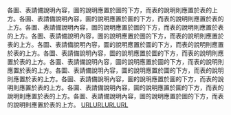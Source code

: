 各圖、表請備說明內容，圖的說明應置於圖的下方，而表的說明則應置於表的上方。各圖、表請備說明內容，圖的說明應置於圖的下方，而表的說明則應置於表的上方。各圖、表請備說明內容，圖的說明應置於圖的下方，而表的說明則應置於表的上方。各圖、表請備說明內容，圖的說明應置於圖的下方，而表的說明則應置於表的上方。各圖、表請備說明內容，圖的說明應置於圖的下方，而表的說明則應置於表的上方。各圖、表請備說明內容，圖的說明應置於圖的下方，而表的說明則應置於表的上方。各圖、表請備說明內容，圖的說明應置於圖的下方，而表的說明則應置於表的上方。各圖、表請備說明內容，圖的說明應置於圖的下方，而表的說明則應置於表的上方。各圖、表請備說明內容，圖的說明應置於圖的下方，而表的說明則應置於表的上方。各圖、表請備說明內容，圖的說明應置於圖的下方，而表的說明則應置於表的上方。各圖、表請備說明內容，圖的說明應置於圖的下方，而表的說明則應置於表的上方。
[URLURLURLURL](https://sitcon.org/)